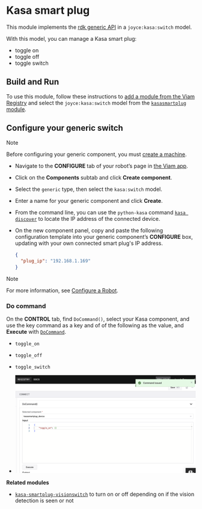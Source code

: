 # Kasa smart plug

This module implements the [rdk generic API](https://github.com/rdk/generic-api) in a `joyce:kasa:switch` model.

With this model, you can manage a Kasa smart plug:
- toggle on
- toggle off
- toggle switch

## Build and Run

To use this module, follow these instructions to [add a module from the Viam Registry](https://docs.viam.com/registry/configure/#add-a-modular-resource-from-the-viam-registry) and select the `joyce:kasa:switch` model from the [`kasasmartplug` module]([https://app.viam.com/module/rdk/joyce:kasa:switch](https://app.viam.com/module/joyce/kasasmartplug)).

## Configure your generic switch

> [!NOTE]  
> Before configuring your generic component, you must [create a machine](https://docs.viam.com/manage/fleet/machines/#add-a-new-machine).

- Navigate to the **CONFIGURE** tab of your robot’s page in [the Viam app](https://app.viam.com/).
- Click on the **Components** subtab and click **Create component**.
- Select the `generic` type, then select the `kasa:switch` model. 
- Enter a name for your generic component and click **Create**.
- From the command line, you can use the `python-kasa` command [`kasa discover`](https://python-kasa.readthedocs.io/en/latest/cli.html#discovery) to  locate the IP address of the connected device. 
- On the new component panel, copy and paste the following configuration template into your generic component’s **CONFIGURE** box, updating with your own connected smart plug's IP address.

  ```json
  {
    "plug_ip": "192.168.1.169"
  }
  ```

> [!NOTE]  
> For more information, see [Configure a Robot](https://docs.viam.com/manage/configuration/).

### Do command

On the **CONTROL** tab, find `DoCommand()`, select your Kasa component, and use the key command as a key and of of the following as the value, and **Execute** with [`DoCommand`](https://docs.viam.com/components/generic/#docommand).

- `toggle_on`
- `toggle_off`
- `toggle_switch`

- ![do command](./doCommand.png)

**Related modules**
- [`kasa-smartplug-visionswitch`](https://app.viam.com/module/bill/kasa-smartplug-visionswitch) to turn on or off depending on if the vision detection is seen or not
